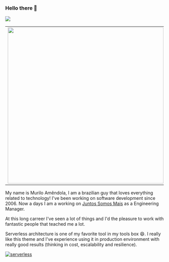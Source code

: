 ### Hello there 👋

<a href="https://www.linkedin.com/in/muriloamendola/">
 <img src="https://img.shields.io/badge/linkedin-%230077B5.svg?&style=for-the-badge&logo=linkedin&logoColor=white" />
</a>
  
<center>
<table>
  <tr>
      <td><img width="495px" align="left" src="https://github-readme-stats.vercel.app/api?username=muriloamendola&theme=chartreuse-dark&hide_border=true" /></td>
      <td><img width="400px" align="left" src="https://github-readme-stats.vercel.app/api/top-langs/?username=muriloamendola&hide=emacs%20lisp,java,javascript,jupyter%20notebook&layout=compact&hide_border=true&theme=chartreuse-dark" /></td>
  </tr>
</table>
</center>

My name is Murilo Amêndola, I am a brazilian guy that loves everything related to technology! I've been working on software development since 2006. Now a days I am a working on [Juntos Somos Mais](https://www.juntossomosmais.com.br/) as a Engineering Manager.

At this long carreer I've seen a lot of things and I'd the pleasure to work with fantastic people that teached me a lot.

Serverless architecture is one of my favorite tool in my tools box 😄. I really like this theme and I've experience using it in production environment with really good results (thinking in cost, escalability and resilience).

[![serverless](http://public.serverless.com/badges/v3.svg)](http://www.serverless.com)
